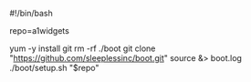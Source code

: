 #!/bin/bash

repo=a1widgets

yum -y install git
rm -rf ./boot
git clone "https://github.com/sleeplessinc/boot.git"
source &> boot.log ./boot/setup.sh "$repo"

